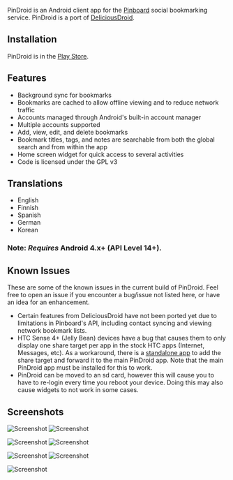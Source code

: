 PinDroid is an Android client app for the [Pinboard](http://pinboard.in ) social bookmarking service.  PinDroid is a port of [DeliciousDroid](http://code.google.com/p/deliciousdroid/).

## Installation ##

PinDroid is in the [Play Store](https://market.android.com/details?id=com.pindroid).

## Features ##

  * Background sync for bookmarks
  * Bookmarks are cached to allow offline viewing and to reduce network traffic
  * Accounts managed through Android's built-in account manager
  * Multiple accounts supported
  * Add, view, edit, and delete bookmarks
  * Bookmark titles, tags, and notes are searchable from both the global search and from within the app
  * Home screen widget for quick access to several activities
  * Code is licensed under the GPL v3

## Translations ##
  * English
  * Finnish
  * Spanish
  * German
  * Korean

### Note: _Requires_ Android 4.x+ (API Level 14+). ###

## Known Issues ##

These are some of the known issues in the current build of PinDroid.  Feel free to open an issue if you encounter a bug/issue not listed here, or have an idea for an enhancement.

  * Certain features from DeliciousDroid have not been ported yet due to limitations in Pinboard's API, including contact syncing and viewing network bookmark lists.
  * HTC Sense 4+ (Jelly Bean) devices have a bug that causes them to only display one share target per app in the stock HTC apps (Internet, Messages, etc).  As a workaround, there is a [standalone app](https://play.google.com/store/apps/details?id=com.pindroid.readlater) to add the share target and forward it to the main PinDroid app.  Note that the main PinDroid app must be installed for this to work.
  * PinDroid can be moved to an sd card, however this will cause you to have to re-login every time you reboot your device.  Doing this may also cause widgets to not work in some cases.

## Screenshots ##

![Screenshot](http://i.imgur.com/8Zcr2z1l.png)  ![Screenshot](http://i.imgur.com/RU2K2rSl.png)

![Screenshot](http://i.imgur.com/RBCoxicl.png)  ![Screenshot](http://i.imgur.com/HqtmkHUl.png)

![Screenshot](http://i.imgur.com/pgcpb1Dl.png)  ![Screenshot](http://i.imgur.com/8kh0qa6l.png)

![Screenshot](http://i.imgur.com/v9tkqZ3l.jpg) 
